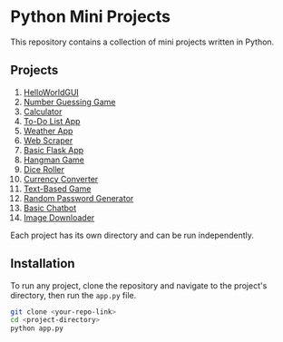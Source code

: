 # Python Mini Projects

This repository contains a collection of mini projects written in Python.

## Projects

1. [HelloWorldGUI](./1%20-%20HelloWorldGUI)
2. [Number Guessing Game](./2%20-%20Number%20Guessing%20Game)
3. [Calculator](./3%20-%20Calculator)
4. [To-Do List App](./4-%20To-Do%20List%20App)
5. [Weather App](./5%20-%20Weather%20App)
6. [Web Scraper](./6%20-%20Web%20Scraper)
7. [Basic Flask App](./7%20-%20Basic%20Flask%20App)
8. [Hangman Game](./8%20-%20Hangman%20Game)
9. [Dice Roller](./9%20-%20Dice%20Roller)
10. [Currency Converter](./10%20-%20Currency%20Converter)
11. [Text-Based Game](./11%20-%20Text-Based%20Game)
12. [Random Password Generator](./12%20-%20Random%20Password%20Generator)
13. [Basic Chatbot](./13%20-%20Basic%20Chatbot)
14. [Image Downloader](./14%20-%20Image%20Downloader)

Each project has its own directory and can be run independently.

## Installation

To run any project, clone the repository and navigate to the project's directory, then run the `app.py` file.

```bash
git clone <your-repo-link>
cd <project-directory>
python app.py